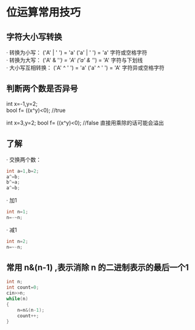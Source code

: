 # 位运算常用技巧

## 字符大小写转换

· 转换为小写： ('A' | ' ') = 'a'   ('a' | ' ') = 'a'  字符或空格字符\
· 转换为大写： ('A' & '_') = 'A'   ('a' & '_') = 'A'  字符与下划线\
· 大小写互相转换： ('A' ^ ' ') = 'a'    ('a' ^ ' ') = 'A'  字符异或空格字符

## 判断两个数是否异号

int x=-1,y=2;\
bool f= ((x^y)<0); //true  

int x=3,y=2;
bool f= ((x^y)<0); //false   直接用乘除的话可能会溢出

## 了解

· 交换两个数： 

```C++
int a=1,b=2;
a^=b;
b^=a;
a^=b;
```

· 加1

```C++
int n=1;
n=-~n;
```

· 减1

```C++
int n=2;
n=~-n;
```

## 常用 n&(n-1) ,表示消除 n 的二进制表示的最后一个1

```C++
int n;
int count=0;
cin>>n;
while(n)
{
    n=n&(n-1);
    count++;
}
```
